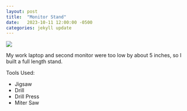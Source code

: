 ```yaml
---
layout: post
title:  "Monitor Stand"
date:   2023-10-11 12:00:00 -0500
categories: jekyll update
---
```


![][image-1]  

My work laptop and second monitor were too low by about 5 inches, so I built a full length stand.

Tools Used:
 - Jigsaw
 - Drill
 - Drill Press
 - Miter Saw

[image-1]: /assets/image/2023-10-17-monitor-stand/image1.jpg
